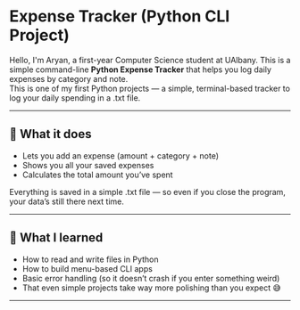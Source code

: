 #  Expense Tracker (Python CLI Project)

Hello, I'm Aryan, a first-year Computer Science student at UAlbany.
This is a simple command-line **Python Expense Tracker** that helps you log daily expenses by category and note.  
This is one of my first Python projects — a simple, terminal-based tracker to log your daily spending in a .txt file.


---

## 🧠 What it does

- Lets you add an expense (amount + category + note)
- Shows you all your saved expenses
- Calculates the total amount you’ve spent

Everything is saved in a simple .txt file — so even if you close the program, your data’s still there next time.

---

## 🧪 What I learned

- How to read and write files in Python
- How to build menu-based CLI apps
- Basic error handling (so it doesn’t crash if you enter something weird)
- That even simple projects take way more polishing than you expect 😅

---


